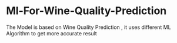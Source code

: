 # Ml-For-Wine-Quality-Prediction

The Model is based on Wine Quality Prediction , it uses different ML Algorithm to get more accurate result  
